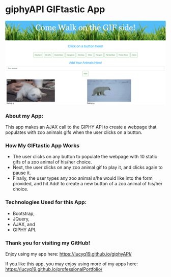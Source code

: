 # giphyAPI GIFtastic App

![Image of giphyAPI GIF-tastic](./assets/images/giphyAPI.png)

### About my App:

This app makes an AJAX call to the GIPHY API to create a webpage that populates with zoo animals gifs when the user clicks on a button.  

### How My GIFtastic App Works

* The user clicks on any button to populate the webpage with 10 static gifs of a zoo animal of his/her choice.
* Next, the user clicks on any zoo animal gif to play it, and clicks again to pause it.
* Finally, the user types any zoo animal s/he would like into the form provided, and hit Add! to create a new button of a zoo animal of his/her choice.

### Technologies Used for this App:

* Bootstrap, 
* JQuery, 
* AJAX, and
* GIPHY API.

### Thank you for visiting my GitHub!
Enjoy using my app here: https://lucyq19.github.io/giphyAPI/


If you like this app, you may enjoy using more of my apps here: https://lucyq19.github.io/professionalPortfolio/